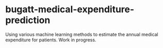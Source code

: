 # bugatt-medical-expenditure-prediction
Using various machine learning methods to estimate the annual medical expenditure for patients.
Work in progress.
